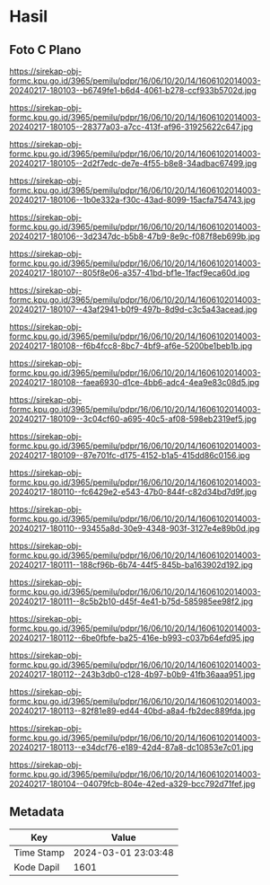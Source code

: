 # Hasil

## Foto C Plano

https://sirekap-obj-formc.kpu.go.id/3965/pemilu/pdpr/16/06/10/20/14/1606102014003-20240217-180103--b6749fe1-b6d4-4061-b278-ccf933b5702d.jpg

https://sirekap-obj-formc.kpu.go.id/3965/pemilu/pdpr/16/06/10/20/14/1606102014003-20240217-180105--28377a03-a7cc-413f-af96-31925622c647.jpg

https://sirekap-obj-formc.kpu.go.id/3965/pemilu/pdpr/16/06/10/20/14/1606102014003-20240217-180105--2d2f7edc-de7e-4f55-b8e8-34adbac67499.jpg

https://sirekap-obj-formc.kpu.go.id/3965/pemilu/pdpr/16/06/10/20/14/1606102014003-20240217-180106--1b0e332a-f30c-43ad-8099-15acfa754743.jpg

https://sirekap-obj-formc.kpu.go.id/3965/pemilu/pdpr/16/06/10/20/14/1606102014003-20240217-180106--3d2347dc-b5b8-47b9-8e9c-f087f8eb699b.jpg

https://sirekap-obj-formc.kpu.go.id/3965/pemilu/pdpr/16/06/10/20/14/1606102014003-20240217-180107--805f8e06-a357-41bd-bf1e-1facf9eca60d.jpg

https://sirekap-obj-formc.kpu.go.id/3965/pemilu/pdpr/16/06/10/20/14/1606102014003-20240217-180107--43af2941-b0f9-497b-8d9d-c3c5a43acead.jpg

https://sirekap-obj-formc.kpu.go.id/3965/pemilu/pdpr/16/06/10/20/14/1606102014003-20240217-180108--f6b4fcc8-8bc7-4bf9-af6e-5200be1beb1b.jpg

https://sirekap-obj-formc.kpu.go.id/3965/pemilu/pdpr/16/06/10/20/14/1606102014003-20240217-180108--faea6930-d1ce-4bb6-adc4-4ea9e83c08d5.jpg

https://sirekap-obj-formc.kpu.go.id/3965/pemilu/pdpr/16/06/10/20/14/1606102014003-20240217-180109--3c04cf60-a695-40c5-af08-598eb2319ef5.jpg

https://sirekap-obj-formc.kpu.go.id/3965/pemilu/pdpr/16/06/10/20/14/1606102014003-20240217-180109--87e701fc-d175-4152-b1a5-415dd86c0156.jpg

https://sirekap-obj-formc.kpu.go.id/3965/pemilu/pdpr/16/06/10/20/14/1606102014003-20240217-180110--fc6429e2-e543-47b0-844f-c82d34bd7d9f.jpg

https://sirekap-obj-formc.kpu.go.id/3965/pemilu/pdpr/16/06/10/20/14/1606102014003-20240217-180110--93455a8d-30e9-4348-903f-3127e4e89b0d.jpg

https://sirekap-obj-formc.kpu.go.id/3965/pemilu/pdpr/16/06/10/20/14/1606102014003-20240217-180111--188cf96b-6b74-44f5-845b-ba163902d192.jpg

https://sirekap-obj-formc.kpu.go.id/3965/pemilu/pdpr/16/06/10/20/14/1606102014003-20240217-180111--8c5b2b10-d45f-4e41-b75d-585985ee98f2.jpg

https://sirekap-obj-formc.kpu.go.id/3965/pemilu/pdpr/16/06/10/20/14/1606102014003-20240217-180112--6be0fbfe-ba25-416e-b993-c037b64efd95.jpg

https://sirekap-obj-formc.kpu.go.id/3965/pemilu/pdpr/16/06/10/20/14/1606102014003-20240217-180112--243b3db0-c128-4b97-b0b9-41fb36aaa951.jpg

https://sirekap-obj-formc.kpu.go.id/3965/pemilu/pdpr/16/06/10/20/14/1606102014003-20240217-180113--82f81e89-ed44-40bd-a8a4-fb2dec889fda.jpg

https://sirekap-obj-formc.kpu.go.id/3965/pemilu/pdpr/16/06/10/20/14/1606102014003-20240217-180113--e34dcf76-e189-42d4-87a8-dc10853e7c01.jpg

https://sirekap-obj-formc.kpu.go.id/3965/pemilu/pdpr/16/06/10/20/14/1606102014003-20240217-180104--04079fcb-804e-42ed-a329-bcc792d71fef.jpg


## Metadata

| Key        | Value               |
| ---------- | ------------------- |
| Time Stamp | 2024-03-01 23:03:48 |
| Kode Dapil | 1601                |



